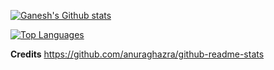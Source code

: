 [![Ganesh's Github stats](https://github-readme-stats.vercel.app/api?username=ganeshrvel&count_private=true&show_icons=true)]()


[![Top Languages](https://github-readme-stats.vercel.app/api/top-langs/?username=ganeshrvel&langs_count=5&layout=compact&hide=html,php,css)]()



**Credits**
https://github.com/anuraghazra/github-readme-stats
